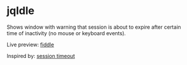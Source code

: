 jqIdle
======

Shows window with warning that session is about to expire after certain time of inactivity (no mouse or keyboard events).


Live preview: [fiddle](http://jsfiddle.net/darsen/UXkSy/)

Inspired by: [session timeout](https://github.com/travishorn/jquery-sessionTimeout)
